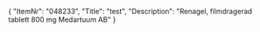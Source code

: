 {
  "ItemNr": "048233",
  "Title": "test",
  "Description": "Renagel, filmdragerad tablett 800 mg Medartuum AB"
}